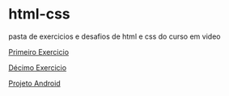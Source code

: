 # html-css
 pasta de exercicios e desafios de html e css do curso em video

<a href="https://luizdanieldev.github.io/html-css/exercicios/ex 001/index.html">Primeiro Exercicio</a>

<a href="https://luizdanieldev.github.io/html-css/exercicios/ex 010/pag002.html">Décimo Exercicio</a>

<a href="https://luizdanieldev.github.io/html-css/exercicios/desafio 010/desafio010.html">Projeto Android </a>
